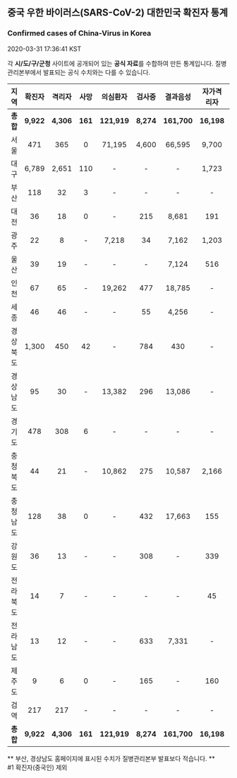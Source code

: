 
## 중국 우한 바이러스(SARS-CoV-2) 대한민국 확진자 통계
### Confirmed cases of China-Virus in Korea
2020-03-31 17:36:41 KST

각 **시/도/구/군청** 사이트에 공개되어 있는 **공식 자료**를 수합하여 만든 통계입니다.
질병관리본부에서 발표되는 공식 수치와는 다를 수 있습니다.


|  지역  | 확진자 |  격리자  |  사망  |  의심환자  |  검사중  |  결과음성  |  자가격리자  |  감시중  |  감시해제  |  퇴원  |
|:------:|:------:|:--------:|:--------:|:----------:|:--------:|:----------------:|:------------:|:--------:|:----------:|:--:|
|**총합**|**9,922**|**4,306**|**161**|**121,919**|**8,274**|**161,700**|**16,198**|**5,155**|**20,964**|**5,405**|
|서울|471|365|0|71,195|4,600|66,595|9,700|2,587|7,113|106|
|대구|6,789|2,651|110|-|-|-|1,723|-|-|4,028|
|부산|118|32|3|-|-|-|-|-|-|83|
|대전|36|18|0|-|215|8,681|191|191|531|18|
|광주|22|8|-|7,218|34|7,162|1,203|49|1,154|14|
|울산|39|19|-|-|-|7,124|516|98|418|20|
|인천|67|65|-|19,262|477|18,785|-|-|-|2|
|세종|46|46|-|-|55|4,256|-|-|-|-|
|경상북도|1,300|450|42|-|784|430|-|1,623|9,744|758|
|경상남도|95|30|-|13,382|296|13,086|-|-|-|65|
|경기도|478|308|6|-|-|-|-|-|-|164|
|충청북도|44|21|-|10,862|275|10,587|2,166|390|1,776|23|
|충청남도|128|38|0|-|432|17,663|155|-|-|90|
|강원도|36|13|-|-|308|-|339|-|-|23|
|전라북도|14|7|-|-|-|-|45|-|-|7|
|전라남도|13|12|-|-|633|7,331|-|217|228|1|
|제주도|9|6|0|-|165|-|160|-|-|3|
|검역|217|217|-|-|-|-|-|-|-|-|
|**총합**|**9,922**|**4,306**|**161**|**121,919**|**8,274**|**161,700**|**16,198**|**5,155**|**20,964**|**5,405**|


** 부산, 경상남도 홈페이지에 표시된 수치가 질병관리본부 발표보다 적습니다. **<br>
#1 확진자(중국인) 제외
